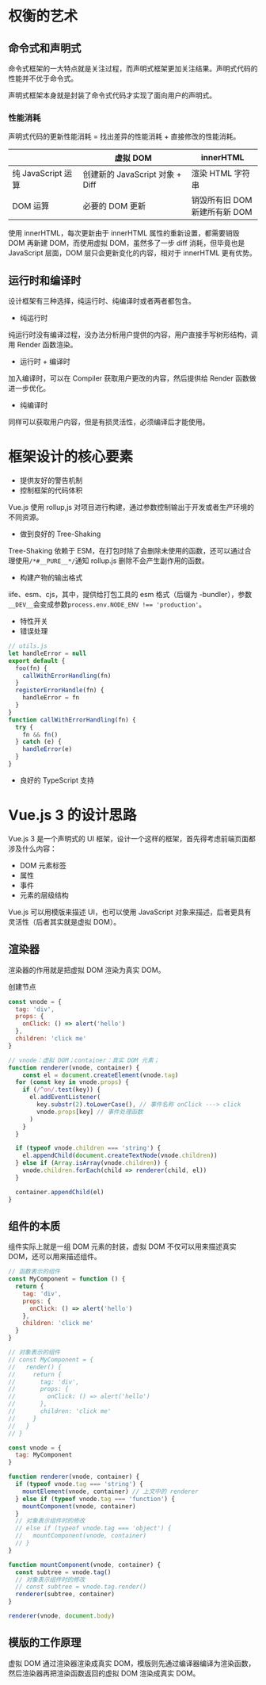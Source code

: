 # 权衡的艺术

## 命令式和声明式

命令式框架的一大特点就是关注过程，而声明式框架更加关注结果。声明式代码的性能并不优于命令式。

声明式框架本身就是封装了命令式代码才实现了面向用户的声明式。

### 性能消耗

声明式代码的更新性能消耗 = 找出差异的性能消耗 + 直接修改的性能消耗。

|                    | 虚拟 DOM                        | innerHTML                          |
| ------------------ | ------------------------------- | ---------------------------------- |
| 纯 JavaScript 运算 | 创建新的 JavaScript 对象 + Diff | 渲染 HTML 字符串                   |
| DOM 运算           | 必要的 DOM 更新                 | 销毁所有旧 DOM<br />新建所有新 DOM |

使用 innerHTML，每次更新由于 innerHTML 属性的重新设置，都需要销毁 DOM 再新建 DOM，而使用虚拟 DOM，虽然多了一步 diff 消耗，但毕竟也是 JavaScript 层面，DOM 层只会更新变化的内容，相对于 innerHTML 更有优势。

## 运行时和编译时

设计框架有三种选择，纯运行时、纯编译时或者两者都包含。

- 纯运行时

纯运行时没有编译过程，没办法分析用户提供的内容，用户直接手写树形结构，调用 Render 函数渲染。

- 运行时 + 编译时

加入编译时，可以在 Compiler 获取用户更改的内容，然后提供给 Render 函数做进一步优化。

- 纯编译时

同样可以获取用户内容，但是有损灵活性，必须编译后才能使用。

# 框架设计的核心要素

- 提供友好的警告机制
- 控制框架的代码体积

Vue.js 使用 rollup,js 对项目进行构建，通过参数控制输出于开发或者生产环境的不同资源。

- 做到良好的 Tree-Shaking

Tree-Shaking 依赖于 ESM，在打包时除了会删除未使用的函数，还可以通过合理使用`/*#__PURE__*/`通知 rollup.js 删除不会产生副作用的函数。

- 构建产物的输出格式

iife、esm、cjs，其中，提供给打包工具的 esm 格式（后缀为 -bundler），参数`__DEV__`会变成参数`process.env.NODE_ENV !== 'production'`。

- 特性开关
- 错误处理

```javascript
// utils.js
let handleError = null
export default {
  foo(fn) {
    callWithErrorHandling(fn)
  }
  registerErrorHandle(fn) {
    handleError = fn
  }
}
function callWithErrorHandling(fn) {
  try {
    fn && fn()
  } catch (e) {
    handleError(e)
  }
}
```

- 良好的 TypeScript 支持

# Vue.js 3 的设计思路

Vue.js 3 是一个声明式的 UI 框架，设计一个这样的框架，首先得考虑前端页面都涉及什么内容：

- DOM 元素标签
- 属性
- 事件
- 元素的层级结构

Vue.js 可以用模版来描述 UI，也可以使用 JavaScript 对象来描述，后者更具有灵活性（后者其实就是虚拟 DOM）。

## 渲染器

渲染器的作用就是把虚拟 DOM 渲染为真实 DOM。

创建节点

``` javascript
const vnode = {
  tag: 'div',
  props: {
    onClick: () => alert('hello')
  },
  children: 'click me'
}

// vnode：虚拟 DOM；container：真实 DOM 元素；
function renderer(vnode, container) {
	const el = document.createElement(vnode.tag)
  for (const key in vnode.props) {
    if (/^on/.test(key)) {
      el.addEventListener(
        key.substr(2).toLowerCase(), // 事件名称 onClick ---> click
        vnode.props[key] // 事件处理函数
      )
    }
  }

  if (typeof vnode.children === 'string') {
    el.appendChild(document.createTextNode(vnode.children))
  } else if (Array.isArray(vnode.children)) {
    vnode.children.forEach(child => renderer(child, el))
  }

  container.appendChild(el)
}
```

## 组件的本质

组件实际上就是一组 DOM 元素的封装，虚拟 DOM 不仅可以用来描述真实 DOM，还可以用来描述组件。

``` javascript
// 函数表示的组件
const MyComponent = function () {
  return {
    tag: 'div',
    props: {
      onClick: () => alert('hello')
    },
    children: 'click me'
  }
}

// 对象表示的组件
// const MyComponent = {
//   render() {
//     return {
//       tag: 'div',
//       props: {
//         onClick: () => alert('hello')
//       },
//       children: 'click me'
//     }
//   }
// }

const vnode = {
  tag: MyComponent
}

function renderer(vnode, container) {
  if (typeof vnode.tag === 'string') {
    mountElement(vnode, container) // 上文中的 renderer
  } else if (typeof vnode.tag === 'function') {
    mountComponent(vnode, container)
  }
  // 对象表示组件时的修改
  // else if (typeof vnode.tag === 'object') {
  //   mountComponent(vnode, container)
  // }
}

function mountComponent(vnode, container) {
  const subtree = vnode.tag()
  // 对象表示组件时的修改
  // const subtree = vnode.tag.render()
  renderer(subtree, container)
}

renderer(vnode, document.body)
```

## 模版的工作原理

虚拟 DOM 通过渲染器渲染成真实 DOM，模版则先通过编译器编译为渲染函数，然后渲染器再把渲染函数返回的虚拟 DOM 渲染成真实 DOM。
